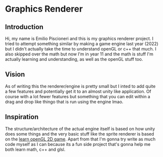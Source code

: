 # Graphics Renderer
## Introduction
Hi, my name is Emilio Piscioneri and this is my graphics renderer project. I tried to attempt something similar by making a game engine last year (2022) but I didn't actually take the time to understand openGL or c++ that much. I also skipped over the math but now I'm in year 11 and the math is stuff I'm actually learning and understanding, as well as the openGL stuff too. 

## Vision
As of writing this the renderer/engine is pretty small but I inted to add quite a few features and potentially get it to an almost unity like application. Of course with a lot fewer features but something that you can edit within a drag and drop like thingo that is run using the engine lmao.

## Inspiration
The structure/architecture of the actual engine itself is based on how unity does some things and the very basic stuff like the sprite renderer is based on the [learn openGL 2D game](https://learnopengl.com/In-Practice/2D-Game/Breakout). Apart from that I'm gonna try write as much code myself as I can because its a fun side project that's gonna help me both learn math, c++ and glsl. 
